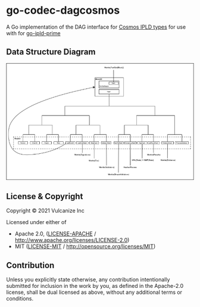 # go-codec-dagcosmos
A Go implementation of the DAG interface for [Cosmos IPLD types](https://github.com/ipld/specs/tree/master/data-structures/cosmos) for use with for [go-ipld-prime](https://github.com/ipld/go-ipld-prime/)

## Data Structure Diagram
![](tendermint_dag.png)

## License & Copyright

Copyright &copy; 2021 Vulcanize Inc

Licensed under either of

* Apache 2.0, ([LICENSE-APACHE](LICENSE-APACHE) / http://www.apache.org/licenses/LICENSE-2.0)
* MIT ([LICENSE-MIT](LICENSE-MIT) / http://opensource.org/licenses/MIT)

## Contribution

Unless you explicitly state otherwise, any contribution intentionally submitted for inclusion in the work by you, as defined in the Apache-2.0 license, shall be dual licensed as above, without any additional terms or conditions.
